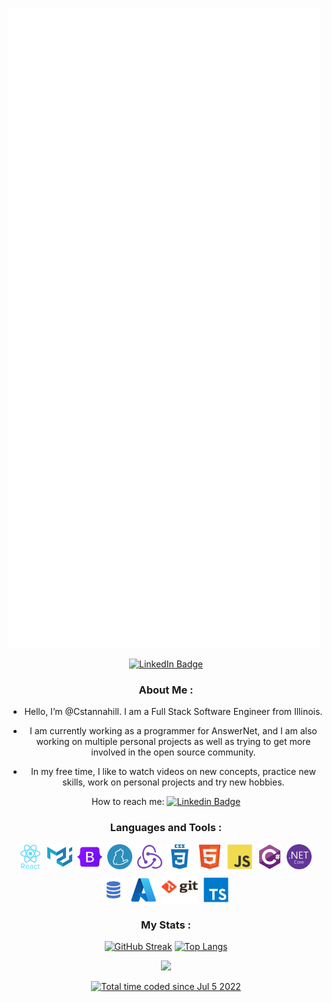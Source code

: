<!--START_SECTION:metrics-->
![Metrics](https://github.com/Cstannahill/Cstannahill/blob/main/github-metrics.svg)
<!--END_SECTION:metrics-->
<div id="container" align="center">
<div id="header" align="center">
  
</div>
<div id="badges">
  <a href="https://www.linkedin.com/in/christian-tannahill/">
    <img src="https://img.shields.io/badge/LinkedIn-blue?style=for-the-badge&logo=linkedin&logoColor=white" alt="LinkedIn Badge"/>
  </a>
</div>

###  About Me :

- Hello, I’m @Cstannahill. I am a Full Stack Software Engineer from Illinois.

- I am currently working as a programmer for AnswerNet, and I am also working on multiple personal projects as well as trying to get more involved in the open source community.

- In my free time, I like to watch videos on new concepts, practice new skills, work on personal projects and try new hobbies.

 How to reach me:  [![Linkedin Badge](https://img.shields.io/badge/-Christian-blue?style=flat&logo=Linkedin&logoColor=white)](https://www.linkedin.com/in/christian-tannahill/)

### Languages and Tools :

<div>
 
  <img src="https://github.com/devicons/devicon/blob/master/icons/react/react-original-wordmark.svg" title="React" alt="React" width="40" height="40"/>&nbsp;
  <img src="https://github.com/devicons/devicon/blob/master/icons/materialui/materialui-original.svg" title="Material UI" alt="Material UI" width="40" height="40"/>&nbsp;
  <img src="https://raw.githubusercontent.com/devicons/devicon/1119b9f84c0290e0f0b38982099a2bd027a48bf1/icons/bootstrap/bootstrap-original.svg" title="Bootstrap" alt="Bootstrap" width="40" height="40"/>&nbsp;
   <img src="https://github.com/devicons/devicon/blob/master/icons/yarn/yarn-original.svg" title="Yarn" alt="Yarn" width="40" height="40"/>&nbsp;
  <img src="https://github.com/devicons/devicon/blob/master/icons/redux/redux-original.svg" title="Redux" alt="Redux " width="40" height="40"/>&nbsp;
  <img src="https://github.com/devicons/devicon/blob/master/icons/css3/css3-plain-wordmark.svg"  title="CSS3" alt="CSS" width="40" height="40"/>&nbsp;
  <img src="https://github.com/devicons/devicon/blob/master/icons/html5/html5-original.svg" title="HTML5" alt="HTML" width="40" height="40"/>&nbsp;
  <img src="https://github.com/devicons/devicon/blob/master/icons/javascript/javascript-original.svg" title="JavaScript" alt="JavaScript" width="40" height="40"/>&nbsp;
   <img src="https://github.com/devicons/devicon/blob/master/icons/csharp/csharp-original.svg" title="C#"  alt="C#" width="40" height="40"/>&nbsp;
   <img src="https://github.com/devicons/devicon/blob/master/icons/dotnetcore/dotnetcore-original.svg" title="DotNet"  alt="DotNet" width="40" height="40"/>&nbsp;
  <img src="https://raw.githubusercontent.com/github/explore/80688e429a7d4ef2fca1e82350fe8e3517d3494d/topics/sql/sql.png" title="SQL"  alt="SQL" width="40" height="40"/>&nbsp;
  <img src="https://raw.githubusercontent.com/devicons/devicon/1119b9f84c0290e0f0b38982099a2bd027a48bf1/icons/azure/azure-original.svg" title="Azure" alt="Azure" width="40" height="40"/>&nbsp;
    <span style="background-color: white"><img src="https://github.com/devicons/devicon/blob/master/icons/git/git-original-wordmark.svg" title="Git" alt="Git" width="60" height="50"/></span>&nbsp;
  <img style="background-color: white;" src="https://github.com/devicons/devicon/blob/master/icons/typescript/typescript-original.svg" title="Typescript" alt="Typescript" width="40" height="40"/>&nbsp;
</div>

###  My Stats :

[![GitHub Streak](https://streak-stats.demolab.com?user=Cstannahill&theme=highcontrast)](https://git.io/streak-stats)
[![Top Langs](https://github-readme-stats.vercel.app/api/top-langs/?username=Cstannahill&layout=compact&theme=vision-friendly-dark)](https://github.com/Cstannahill/github-readme-stats)

<img style="height: 400px; " src="https://wakatime.com/share/@ChristianTannahill/dea5e886-c7e3-4b2f-87a3-ded1e8f2a0d4.svg"/>

<a href="https://wakatime.com/@ChristianTannahill"><img src="https://wakatime.com/badge/user/53d17b1d-1fdb-4c23-85c0-d6d31377b62f.svg" alt="Total time coded since Jul 5 2022" /></a>
  
 </div>


<!---
Cstannahill/Cstannahill is a ✨ special ✨ repository because its `README.md` (this file) appears on your GitHub profile.
You can click the Preview link to take a look at your changes.
--->
